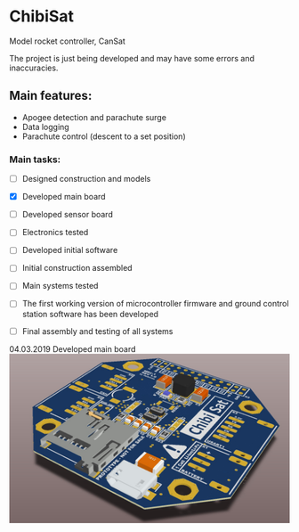 # ChibiSat
Model rocket controller, CanSat

The project is just being developed and may have some errors and inaccuracies.


## **Main features:**
- Apogee detection and parachute surge
- Data logging
- Parachute control (descent to a set position)



### Main tasks:
- [ ] Designed construction and models
- [x] Developed main board
- [ ] Developed sensor board
- [ ] Electronics tested 
- [ ] Developed initial software
- [ ] Initial construction assembled
- [ ] Main systems tested
- [ ] The first working version of microcontroller firmware and ground control station software has been developed
- [ ] Final assembly and testing of all systems











 04.03.2019
Developed main board
![alt text](/PCB/Images/3d_1.jpg)
